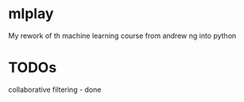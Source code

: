 # mlplay
My rework of th machine learning course from andrew ng into python
# TODOs
collaborative filtering - done